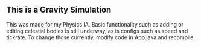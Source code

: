 ## This is a Gravity Simulation

This was made for my Physics IA. Basic functionality such as adding or editing celestial bodies is still underway, as is configs such as speed and tickrate. To change those currently, modify code in App.java and recompile.
